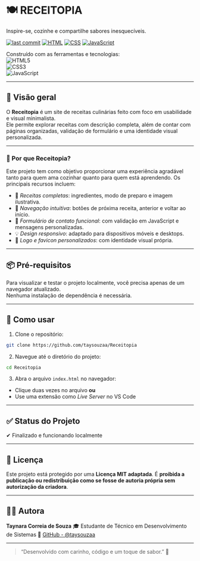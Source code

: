 # 🍽️ RECEITOPIA

Inspire-se, cozinhe e compartilhe sabores inesquecíveis.

[![last commit](https://img.shields.io/github/last-commit/taysouzaa/Receitopia)](https://github.com/taysouzaa/Receitopia)
[![HTML](https://img.shields.io/badge/html-60%25-orange)]()
[![CSS](https://img.shields.io/badge/css-30%25-blue)]()
[![JavaScript](https://img.shields.io/badge/javascript-10%25-yellow)]()

Construído com as ferramentas e tecnologias:  
![HTML5](https://img.shields.io/badge/-HTML5-E34F26?logo=html5&logoColor=fff)  
![CSS3](https://img.shields.io/badge/-CSS3-1572B6?logo=css3&logoColor=fff)  
![JavaScript](https://img.shields.io/badge/-JavaScript-F7DF1E?logo=javascript&logoColor=000)

---

## 🧠 Visão geral

O **Receitopia** é um site de receitas culinárias feito com foco em usabilidade e visual minimalista.  
Ele permite explorar receitas com descrição completa, além de contar com páginas organizadas, validação de formulário e uma identidade visual personalizada.

---

### 🍴 Por que Receitopia?

Este projeto tem como objetivo proporcionar uma experiência agradável tanto para quem ama cozinhar quanto para quem está aprendendo. Os principais recursos incluem:

- 📖 *Receitas completas*: ingredientes, modo de preparo e imagem ilustrativa.
- 🔄 *Navegação intuitiva*: botões de próxima receita, anterior e voltar ao início.
- 🧾 *Formulário de contato funcional*: com validação em JavaScript e mensagens personalizadas.
- 💡 *Design responsivo*: adaptado para dispositivos móveis e desktops.
- 🎨 *Logo e favicon personalizados*: com identidade visual própria.

---

## 📦 Pré-requisitos

Para visualizar e testar o projeto localmente, você precisa apenas de um navegador atualizado.  
Nenhuma instalação de dependência é necessária.

---

## 🚀 Como usar

1. Clone o repositório:

```bash
git clone https://github.com/taysouzaa/Receitopia
````

2. Navegue até o diretório do projeto:

```bash
cd Receitopia
```

3. Abra o arquivo `index.html` no navegador:

* Clique duas vezes no arquivo
  **ou**
* Use uma extensão como *Live Server* no VS Code

---

## ✅ Status do Projeto

✔ Finalizado e funcionando localmente

---

## 📝 Licença

Este projeto está protegido por uma **Licença MIT adaptada**.
É **proibida a publicação ou redistribuição como se fosse de autoria própria sem autorização da criadora**.

---

## 🙋‍♀️ Autora

**Taynara Correia de Souza**
🎓 Estudante de Técnico em Desenvolvimento de Sistemas
🔗 [GitHub - @taysouzaa](https://github.com/taysouzaa)

---

> “Desenvolvido com carinho, código e um toque de sabor.” 🍓


